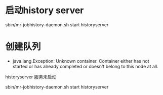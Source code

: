 # 启动history server

sbin/mr-jobhistory-daemon.sh start historyserver


# 创建队列



* java.lang.Exception: Unknown container. Container either has not started or has already completed or doesn't belong to this node at all.


historyserver 服务未启动

sbin/mr-jobhistory-daemon.sh start historyserver
